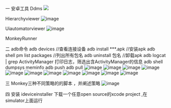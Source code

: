  一 安卓工具
Ddms
  ![](https://github.com/mobiletest8/week2/blob/master/src/common/images/ddms.png)

Hierarchyviewer
![image](https://github.com/mobiletest8/week2/tree/master/src/common/images/hi.png)

Uiautomatorviewer
 ![image](https://github.com/mobiletest8/week2/tree/master/src/common/images/ui.png)

MonkeyRunner


二 adb命令
adb devices //查看连接设备
adb install ***.apk //安装apk
adb shell pm list packages //列出所有包名
adb uninstall 包名 //卸载apk
adb logcat | grep ActivityManager 打印日志，筛选出含ActivityManager的信息
adb shell dumpsys meminfo 
adb push 
adb pull 
 ![image](https://github.com/mobiletest8/week2/tree/master/src/common/images/devices.png)
 ![image](https://github.com/mobiletest8/week2/tree/master/src/common/images/adbin.png)
 ![image](https://github.com/mobiletest8/week2/tree/master/src/common/images/packages.jpg)
 ![image](https://github.com/mobiletest8/week2/tree/master/src/common/images/adbunin.png)
 ![image](https://github.com/mobiletest8/week2/tree/master/src/common/images/adbp.png)
 ![image](https://github.com/mobiletest8/week2/tree/master/src/common/images/adbshell.png)
 ![image](https://github.com/mobiletest8/week2/tree/master/src/common/images/logcat.png)
 ![image](https://github.com/mobiletest8/week2/tree/master/src/common/images/dir.png)
 ![image](https://github.com/mobiletest8/week2/tree/master/src/common/images/rm.png)
 ![image](https://github.com/mobiletest8/week2/tree/master/src/common/images/ls.png)
 ![image](https://github.com/mobiletest8/week2/tree/master/src/common/images/dump.png)
 
 三 Monkey三种不同策略的的脚本 ，并阐述策略
 ![image](https://github.com/mobiletest8/week2/tree/master/src/common/images/monkey1.png)

 四 安装 ideviceinstaller 下载一个任意open source的xcode project ,在simulator上面运行
     
